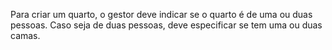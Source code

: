 Para criar um quarto, o gestor deve indicar se o quarto é de uma ou duas pessoas. Caso seja de duas pessoas, deve especificar se tem uma ou duas camas.